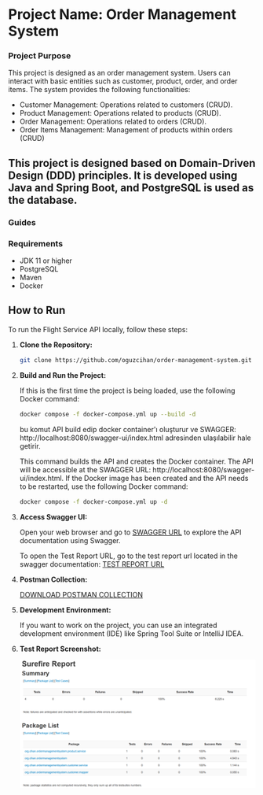 # Project Name: Order Management System

### Project Purpose
This project is designed as an order management system. Users can interact with basic entities such as customer, product, order, and order items. The system provides the following functionalities:

* Customer Management: Operations related to customers (CRUD).
* Product Management: Operations related to products (CRUD).
* Order Management: Operations related to orders (CRUD).
* Order Items Management: Management of products within orders (CRUD)

## This project is designed based on Domain-Driven Design (DDD) principles. It is developed using Java and Spring Boot, and PostgreSQL is used as the database.

### Guides

### Requirements
* JDK 11 or higher
* PostgreSQL
* Maven 
* Docker

## How to Run

To run the Flight Service API locally, follow these steps:

1. **Clone the Repository:**

    ```bash
    git clone https://github.com/oguzcihan/order-management-system.git
    ```
2. **Build and Run the Project:**

   If this is the first time the project is being loaded, use the following Docker command:
     ```bash
    docker compose -f docker-compose.yml up --build -d 
     ```
   bu komut API build edip docker container'ı oluşturur ve SWAGGER: http://localhost:8080/swagger-ui/index.html adresinden ulaşılabilir hale getirir.
   
   This command builds the API and creates the Docker container. The API will be accessible at the SWAGGER URL: http://localhost:8080/swagger-ui/index.html.
   If the Docker image has been created and the API needs to be restarted, use the following Docker command:
    ```bash
    docker compose -f docker-compose.yml up -d 
    ```
3. **Access Swagger UI:**

   Open your web browser and go to [SWAGGER URL](http://localhost:8080/swagger-ui/index.html) to explore the API documentation using Swagger.

   To open the Test Report URL, go to the test report url located in the swagger documentation: [TEST REPORT URL](http://localhost:63342/order-management-system/target/reports/surefire.html?_ijt=thlaaghe14283nl8v2h5ffu27h&_ij_reload=RELOAD_ON_SAVE)

4. **Postman Collection:**

    [DOWNLOAD POSTMAN COLLECTION](https://github.com/oguzcihan/order-management-system/blob/master/Order%20Management%20System.postman_collection.json)

5. **Development Environment:**

    If you want to work on the project, you can use an integrated development environment (IDE) like Spring Tool Suite or IntelliJ IDEA.
   
6. **Test Report Screenshot:**

    ![](https://github.com/oguzcihan/order-management-system/blob/master/surefire_test_report.png)
